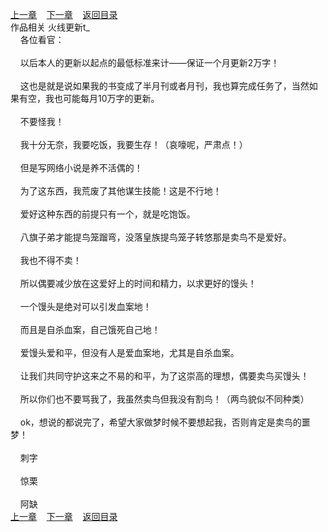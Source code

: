 
[上一章](https://github.com/xiaominghe2014/spider_book/blob/master/book/缺月梧桐/第171章.md)&nbsp;&nbsp;&nbsp;&nbsp;[下一章](https://github.com/xiaominghe2014/spider_book/blob/master/book/缺月梧桐/第173章.md)&nbsp;&nbsp;&nbsp;&nbsp;[返回目录](https://github.com/xiaominghe2014/spider_book/blob/master/book/缺月梧桐/README.md)
<br />作品相关 火线更新t_<br />&nbsp;&nbsp;&nbsp;&nbsp;各位看官：<br /><br />&nbsp;&nbsp;&nbsp;&nbsp;以后本人的更新以起点的最低标准来计——保证一个月更新2万字！<br /><br />&nbsp;&nbsp;&nbsp;&nbsp;这也是就是说如果我的书变成了半月刊或者月刊，我也算完成任务了，当然如果有空，我也可能每月10万字的更新。<br /><br />&nbsp;&nbsp;&nbsp;&nbsp;不要怪我！<br /><br />&nbsp;&nbsp;&nbsp;&nbsp;我十分无奈，我要吃饭，我要生存！（哀嚎呢，严肃点！）<br /><br />&nbsp;&nbsp;&nbsp;&nbsp;但是写网络小说是养不活偶的！<br /><br />&nbsp;&nbsp;&nbsp;&nbsp;为了这东西，我荒废了其他谋生技能！这是不行地！<br /><br />&nbsp;&nbsp;&nbsp;&nbsp;爱好这种东西的前提只有一个，就是吃饱饭。<br /><br />&nbsp;&nbsp;&nbsp;&nbsp;八旗子弟才能提鸟笼蹓弯，没落皇族提鸟笼子转悠那是卖鸟不是爱好。<br /><br />&nbsp;&nbsp;&nbsp;&nbsp;我也不得不卖！<br /><br />&nbsp;&nbsp;&nbsp;&nbsp;所以偶要减少放在这爱好上的时间和精力，以求更好的馒头！<br /><br />&nbsp;&nbsp;&nbsp;&nbsp;一个馒头是绝对可以引发血案地！<br /><br />&nbsp;&nbsp;&nbsp;&nbsp;而且是自杀血案，自己饿死自己地！<br /><br />&nbsp;&nbsp;&nbsp;&nbsp;爱馒头爱和平，但没有人是爱血案地，尤其是自杀血案。<br /><br />&nbsp;&nbsp;&nbsp;&nbsp;让我们共同守护这来之不易的和平，为了这崇高的理想，偶要卖鸟买馒头！<br /><br />&nbsp;&nbsp;&nbsp;&nbsp;所以你们也不要骂我了，我虽然卖鸟但我没有割鸟！（两鸟貌似不同种类）<br /><br />&nbsp;&nbsp;&nbsp;&nbsp;ok，想说的都说完了，希望大家做梦时候不要想起我，否则肯定是卖鸟的噩梦！<br /><br />&nbsp;&nbsp;&nbsp;&nbsp;刺字<br /><br />&nbsp;&nbsp;&nbsp;&nbsp;惊栗<br /><br />&nbsp;&nbsp;&nbsp;&nbsp;阿缺 <br />
[上一章](https://github.com/xiaominghe2014/spider_book/blob/master/book/缺月梧桐/第171章.md)&nbsp;&nbsp;&nbsp;&nbsp;[下一章](https://github.com/xiaominghe2014/spider_book/blob/master/book/缺月梧桐/第173章.md)&nbsp;&nbsp;&nbsp;&nbsp;[返回目录](https://github.com/xiaominghe2014/spider_book/blob/master/book/缺月梧桐/README.md)
